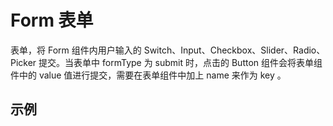 # Form 表单

表单，将 Form 组件内用户输入的 Switch、Input、Checkbox、Slider、Radio、Picker 提交。当表单中 formType 为 submit 时，点击的 Button 组件会将表单组件中的 value 值进行提交，需要在表单组件中加上 name 来作为 key 。

## 示例

<code src="./demos/demo1.tsx"></code>
